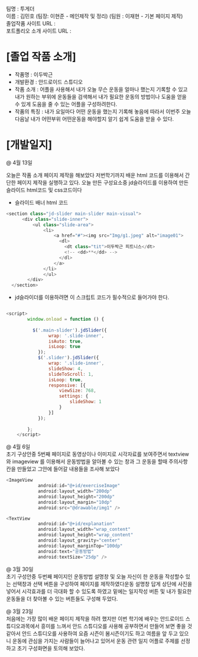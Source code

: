 팀명 : 투게더<br>
이름 : 김민호 (팀장: 이현준 - 메인제작 및 정리) (팀원 : 이재현 - 기본 페이지 제작)<br>
졸업작품 사이트 URL : <br>
포트폴리오 소개 사이트 URL :<br>

# [졸업 작품 소개]
- 작품명 : 이두박근
- 개발환경 : 안드로이드 스튜디오
- 작품 소개 : 어플을 사용해서 내가 오늘 무슨 운동을 얼마나 했는지 기록할 수 있고 내가 원하는 부위에 운동들을 검색해서 내가 필요한 운동의 방법이나 도움을 얻을 수 있게 도움을 줄 수 있는 어플을 구성하려한다.
- 작품의 특징 : 내가 요일마다 어떤 운동을 했는지 기록해 놓음에 따라서 이번주 오늘 다음날 내가 어떤부위 어떤운동을 해야할지 알기 쉽게 도움을 받을 수 있다.

# [개발일지]

@ 4월 13일 <br>

오늘은 작품 소개 페이지 제작을 해보았다 저번학기까지 배운 html 코드를 이용해서 간단한 페이지 제작을 실행하고 있다. 오늘 만든 구성요소중 jd슬라이드를 이용하여 만든 슬라이드 html코드 및 css코드이다

- 슬라이드 배너 html 코드
~~~javascript
<section class="jd-slider main-slider main-visual">
      <div class="slide-inner">
          <ul class="slide-area">
              <li>
                  <a href="#"><img src="Img/g1.jpeg" alt="image01">
                    <dl>
                      <dt class="tit">이두박근 피트니스</dt>
                      <!-- <dd>**</dd> -->
                    </dl>
                  </a>
              </li>
              </ul>
        </div>
  </section>
~~~
- jd슬라이더를 이용하려면 이 스크립트 코드가 필수적으로 들어가야 한다.
~~~javascript

<script>
        window.onload = function () {
          
          $('.main-slider').jdSlider({
                wrap: '.slide-inner',
                isAuto: true,
                isLoop: true
            });
            $('.slider').jdSlider({
                wrap: '.slide-inner',
                slideShow: 4,
                slideToScroll: 1,
                isLoop: true,
                responsive: [{
                    viewSize: 768,
                    settings: {
                        slideShow: 1
                    }
                }]
            });
            
        };
    </script>


~~~

@ 4월 6일 <br>
초기 구상안중 5번째 페이지로 동영상이나 이미지로 시각자료를 보여주면서 textview 와 imageview 를 이용해서 운동방법을 알아볼 수 있는 창과 그 운동을 할때 주의사항 칸을 만들었고 그안에 들어갈 내용들을 조사해 보았다 
~~~javascript
<ImageView
            android:id="@+id/exerciseImage"
            android:layout_width="200dp"
            android:layout_height="200dp"
            android:layout_margin="10dp"
            android:src="@drawable/img1" />

<TextView
            android:id="@+id/explanation"
            android:layout_width="wrap_content"
            android:layout_height="wrap_content"
            android:layout_gravity="center"
            android:layout_marginTop="100dp"
            android:text="운동방법"
            android:textSize="25dp" />
~~~
            


@ 3월 30일 <br>
초기 구성안중 두번째 페이지인 운동방법 설명창 및 오늘 자신이 한 운동을 작성할수 있는 선택창과 선택 버튼을 구성하여 페이지를 제작하였다운동 설명창 답게 상단에 사진을 넣어서 시각효과를 더 극대화 할 수 있도록 하였고 밑에는 일지작성 버튼 및 내가 필요한 운동들을 더 찾아볼 수 있는 버튼들도 구성해 두었다.

@ 3월 23일 <br>
처음에는 가장 많이 배운 페이지 제작을 하려 했지만 이번 학기에 배우는 안드로이드 스튜디오과목에서 흥미를 느껴서 안드 스튜디오를 사용해 공부하면서 만들어 보면 좋을 것 같아서 안드 스튜디오를 사용하여 요즘 시즌이 봄시즌이기도 하고 여름을 앞 두고 있으니 운동에 관심을 가지는 사람들이 늘어나고 있어서 운동 관련 일지 어플로 주제를 선정하고 초기 구성화면을 토의해 보았다.



